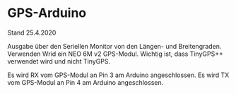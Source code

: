 # GPS-Arduino
Stand 25.4.2020

Ausgabe über den Seriellen Monitor von den Längen- und Breitengraden. Verwenden Wrid ein NEO 6M v2 GPS-Modul. Wichtig ist, dass TinyGPS++ verwendet wird und nicht TinyGPS.

Es wird RX vom GPS-Modul an Pin 3 am Arduino angeschlossen.
Es wird TX vom GPS-Modul an Pin 4 am Arduino angeschlossen.
